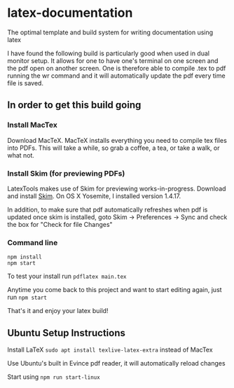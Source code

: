 # latex-documentation
The optimal template and build system for writing documentation using latex

I have found the following build is particularly good when used in dual monitor
setup. It allows for one to have one's terminal on one screen and the pdf open
on another screen. One is therefore able to compile .tex to pdf running the wr
command and it will automatically update the pdf every time file is saved.

## In order to get this build going ##

### Install MacTex ###

Download MacTeX. MacTeX installs everything you need to compile tex files into
PDFs. This will take a while, so grab a coffee, a tea, or take a walk, or what
not.

### Install Skim (for previewing PDFs) ###

LatexTools makes use of Skim for previewing works-in-progress.
Download and install [Skim](http://skim-app.sourceforge.net/).
On OS X Yosemite, I installed version 1.4.17.

In addition, to make sure that pdf automatically refreshes when pdf is updated
once skim is installed, goto Skim -> Preferences -> Sync and check the box for
"Check for file Changes"

### Command line ###
```
npm install
npm start
```

To test your install run `pdflatex main.tex`

Anytime you come back to this project and want to start editing again, just run
`npm start`

That's it and enjoy your latex build!

## Ubuntu Setup Instructions
Install LaTeX `sudo apt install texlive-latex-extra` instead of MacTex

Use Ubuntu's built in Evince pdf reader, it will automatically reload changes

Start using `npm run start-linux`
